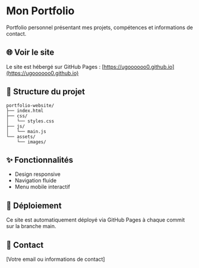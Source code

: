 # Mon Portfolio

Portfolio personnel présentant mes projets, compétences et informations de contact.

## 🌐 Voir le site

Le site est hébergé sur GitHub Pages : [https://ugoooooo0.github.io](https://ugoooooo0.github.io)

## 📁 Structure du projet

```
portfolio-website/
├── index.html
├── css/
│   └── styles.css
├── js/
│   └── main.js
└── assets/
    └── images/
```

## ✨ Fonctionnalités

- Design responsive
- Navigation fluide
- Menu mobile interactif

## 🚀 Déploiement

Ce site est automatiquement déployé via GitHub Pages à chaque commit sur la branche main.

## 📧 Contact

[Votre email ou informations de contact]
